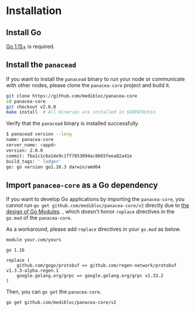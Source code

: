 # Installation


## Install Go

[Go 1.15+](https://golang.org/doc/install) is required.

## Install the `panacead`

If you want to install the `panacead` binary to run your node or communicate with other nodes,
please clone the `panacea-core` project and build it.

```bash
git clone https://github.com/medibloc/panacea-core
cd panacea-core
git checkout v2.0.0
make install  # All binaries are installed in $GOPATH/bin
```

Verify that the `panacead` binary is installed successfully.
```bash
$ panacead version --long
name: panacea-core
server_name: <appd>
version: 2.0.0
commit: fba1c1c6a14e9c1ff7853094ac8665feea82a41e
build_tags: ' ledger'
go: go version go1.16.3 darwin/amd64
```

## Import `panacea-core` as a Go dependency

If you want to develop Go applications by importing the `panacea-core`,
you cannot run `go get github.com/medibloc/panacea-core/v2` directly due to [the design of Go Modules](https://github.com/golang/go/issues/30354).
, which doesn't honor `replace` directives in the `go.mod` of the `panacea-core`.

As a workaround, please add `replace` directives in your `go.mod` as below.
```
module your.com/yours

go 1.16

replace (
	github.com/gogo/protobuf => github.com/regen-network/protobuf v1.3.3-alpha.regen.1
	google.golang.org/grpc => google.golang.org/grpc v1.33.2
)
```

Then, you can `go get` the `panacea-core`.
```bash
go get github.com/medibloc/panacea-core/v2
```
